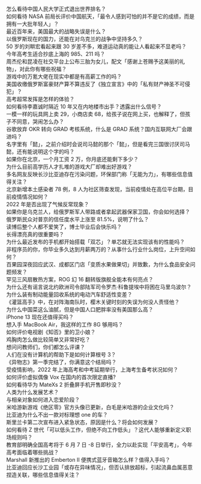 怎么看待中国人民大学正式退出世界排名？  
如何看待 NASA 前局长评价中国航天，「最令人感到可怕的并不是它的成绩，而是拥有一大批年轻人」？  
最近百年来，美国最大的战略失误是什么？  
以俄罗斯现在的国力，还能在对乌克兰的战争中坚持多久？  
50 岁的刘畊宏看起来跟 30 岁差不多，难道运动真的能让人看起来不显老吗？  
今年高考生适合抄底上海的 985、211 吗？  
周杰伦和昆凌在社交平台上公布三胎为女儿，配文「感谢上苍赐予这美丽的礼物」，对此你有哪些祝福？  
游戏中的万氪大佬在现实中都是有高薪工作的吗？  
美国收缴俄罗斯富豪财产算不算违反了《独立宣言》中的「私有财产神圣不可侵犯」？  
高考超常发挥是怎样的体验？  
如何看待李嘉诚时隔近 10 年又在内地楼市出手？透露出什么信号？  
一模一样的玩具网上卖 29，小商店卖 68，给孩子说在网上买，也解释了，但孩子不同意，哭闹怎么办？  
谷歌放弃 OKR 转向 GRAD 考核系统，什么是 GRAD 系统？国内互联网大厂会跟进吗？  
名字里有「懿」，之前介绍时会说司马懿的那个「懿」，但是看完三国很讨厌司马懿，还有能说明这个字的吗？  
如果你在北京，一个月工资 2 万，你月底还能剩下多少？  
为什么目前高学历人才扎堆的游戏大厂却难出好游戏？  
多名网友反映长沙比亚迪存在污染问题，环保部门称「无能为力」，有哪些信息值得关注？  
北京新增本土感染者 78 例，8 人为社区筛查发现，当前疫情处在高位平台期，目前疫情情况如何？  
2022 年是否出现了气候反常现象？  
如果你是乌克兰人，给俄罗斯军人带路或者拿起武器保家卫国，你会如何选择？  
俄罗斯民众对普京的信任度水平上涨至 81.5%，说明了什么？  
读博后整个人都不爱笑了，博士毕业后会快乐吗？  
长得漂亮真的很重要吗？  
为什么最近发布的手机都开始搭载「双芯」？单芯就无法实现该有的性能吗？  
非程序员的你，你毕业多久达到月薪两万的？从事什么行业什么岗位，上升空间如何？  
百果园深夜回应武汉、成都区门店「变质水果做果切」并致歉，为什么食品安全问题频发？  
罕见三风扇散热方案，ROG 幻 16 翻转版旗舰全能本有何亮点？  
为什么还有谣言说北约欧洲司令部陆军司令罗杰·科鲁提埃中将困在马里乌波尔？  
为什么装有制动能量回收系统的电动汽车舒适性变差？  
《灌篮高手》中，在对阵海南队时，樱木关键时刻的失误为何没人责怪他？  
为什么中国菜这么油腻，但是中国人口肥胖率没有美国那么高？  
iPhone 13 现在还值得买吗？  
想入手 MacBook Air，我这样的工作 8G 够用吗？  
如何评价电视剧《知否》里的卫小娘？  
鸡胸肉怎么做比较简单又非常好吃？  
想问问教师们，你们都怎么评课？  
人们在没有计算机的帮助下是如何计算根号 3？  
《异物志》第一季完结了，你满意这个结局吗？  
受疫情影响，2022 年上海高考和中考延期举行，上海考生备考状况如何？  
如何评价虚拟偶像 Vox 在国内的首次限定直播?  
如何看待华为 MateXs 2 折叠屏手机开售即秒没？  
人类为什么发展艺术？  
与相亲对象如何进入恋爱阶段？  
米哈游新游戏《绝区零》官方头像已更新，白毛是米哈游的企业文化吗？  
比亚迪为什么不出一款对标理想 one 的车？  
斯里兰卡第二次宣布进入紧急状态，原因是什么？将会如何发展？  
如何看待 Z 世代「可以低头工作，但绝不向工作低头」？这代人能够重新定义职场规则吗？  
教育部明确全国高考将于 6 月 7 日 -8 日举行，全力以赴实现「平安高考」，今年高考面临着哪些挑战？  
Marshall 新推出的 Emberton II 便携式蓝牙音箱怎么样？值得入手吗？  
比亚迪回应长沙工业园「或存在异味情况」，但否认排放超标，引起流鼻血属恶意捏造关联，哪些信息值得关注？  
